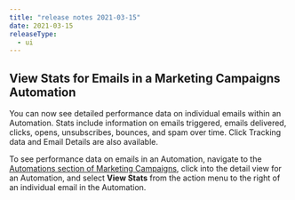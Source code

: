 ```yaml
---
title: "release notes 2021-03-15"
date: 2021-03-15
releaseType:
  - ui
---
```

## View Stats for Emails in a Marketing Campaigns Automation

You can now see detailed performance data on individual emails within an Automation. Stats include information on emails triggered, emails delivered, clicks, opens, unsubscribes, bounces, and spam over time. Click Tracking data and Email Details are also available.

To see performance data on emails in an Automation, navigate to the [Automations section of Marketing Campaigns](https://mc.sendgrid.com/automations), click into the detail view for an Automation, and select **View Stats** from the action menu to the right of an individual email in the Automation.
